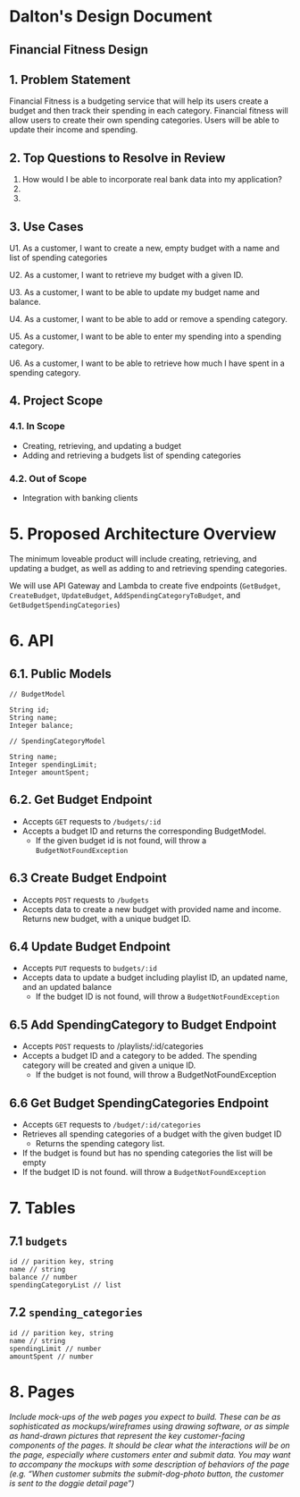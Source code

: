 # Dalton's Design Document

## Financial Fitness Design

## 1. Problem Statement

Financial Fitness is a budgeting service that will help its users create a budget
and then track their spending in each category. Financial fitness will allow users to create
their own spending categories. Users will be able to update their income and spending.


## 2. Top Questions to Resolve in Review

1.   How would I be able to incorporate real bank data into my application?
2.   
3.  

## 3. Use Cases

U1. As a customer, I want to create a new,
empty budget with a name and list of spending categories

U2. As a customer, I want to retrieve my budget with a given ID.
    
U3. As a customer, I want to be able to update my budget name and balance.

U4. As a customer, I want to be able to add or remove a spending category.

U5. As a customer, I want to be able to enter my spending into a spending category.

U6. As a customer, I want to be able to retrieve how much I have spent in a spending category.

## 4. Project Scope

### 4.1. In Scope

* Creating, retrieving, and updating a budget
* Adding and retrieving a budgets list of spending categories

### 4.2. Out of Scope

* Integration with banking clients

# 5. Proposed Architecture Overview

The minimum loveable product will include creating, retrieving, and updating a budget,
as well as adding to and retrieving spending categories.

We will use API Gateway and Lambda to create five endpoints (`GetBudget`, `CreateBudget`,
`UpdateBudget`, `AddSpendingCategoryToBudget`, and `GetBudgetSpendingCategories`)

# 6. API

## 6.1. Public Models

```
// BudgetModel

String id;
String name;
Integer balance;
```

```
// SpendingCategoryModel

String name;
Integer spendingLimit;
Integer amountSpent;
```

## 6.2. Get Budget Endpoint

* Accepts `GET` requests to `/budgets/:id`
* Accepts a budget ID and returns the corresponding BudgetModel.
  * If the given budget id is not found, will throw a `BudgetNotFoundException`


## 6.3 Create Budget Endpoint

* Accepts `POST` requests to `/budgets`
* Accepts data to create a new budget with provided name and income.
Returns new budget, with a unique budget ID.

## 6.4 Update Budget Endpoint

* Accepts `PUT` requests to `budgets/:id`
* Accepts data to update a budget including playlist ID, an updated name, and an updated balance
  * If the budget ID is not found, will throw a `BudgetNotFoundException`

## 6.5 Add SpendingCategory to Budget Endpoint

* Accepts `POST` requests to /playlists/:id/categories
* Accepts a budget ID and a category to be added. The spending category will be created and given a unique ID.
  * If the budget is not found, will throw a BudgetNotFoundException

## 6.6 Get Budget SpendingCategories Endpoint

* Accepts `GET` requests to `/budget/:id/categories`
* Retrieves all spending categories of a budget with the given budget ID
  * Returns the spending category list.
* If the budget is found but has no spending categories the list will be empty
* If the budget ID is not found. will throw a `BudgetNotFoundException`


# 7. Tables

## 7.1 `budgets`

```
id // parition key, string
name // string
balance // number
spendingCategoryList // list
```

## 7.2 `spending_categories`

```
id // parition key, string
name // string
spendingLimit // number
amountSpent // number
```

# 8. Pages

*Include mock-ups of the web pages you expect to build. These can be as
sophisticated as mockups/wireframes using drawing software, or as simple as
hand-drawn pictures that represent the key customer-facing components of the
pages. It should be clear what the interactions will be on the page, especially
where customers enter and submit data. You may want to accompany the mockups
with some description of behaviors of the page (e.g. “When customer submits the
submit-dog-photo button, the customer is sent to the doggie detail page”)*
